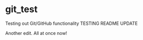 # git_test
Testing out Git/GitHub functionality
TESTING README UPDATE

Another edit. All at once now!